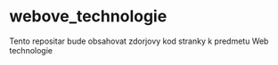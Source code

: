 # webove_technologie
Tento repositar bude obsahovat zdorjovy kod stranky k predmetu Web technologie
